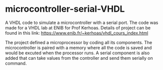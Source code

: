 # microcontroller-serial-VHDL

A VHDL code to simulate a microcontroller with a serial port.
The code was made for a VHDL lab at ENIB for Prof Kerhoas.
Details of project can be found in this link: https://www.enib.fr/~kerhoas/vhdl_cours_index.html

The project defined a microprocessor by coding all its components. 
The microcontroller is paired with a memory where all the code is saved and would be excuted when the processor runs.
A serial component is also added that can take values from the controller and send them serially on command.
